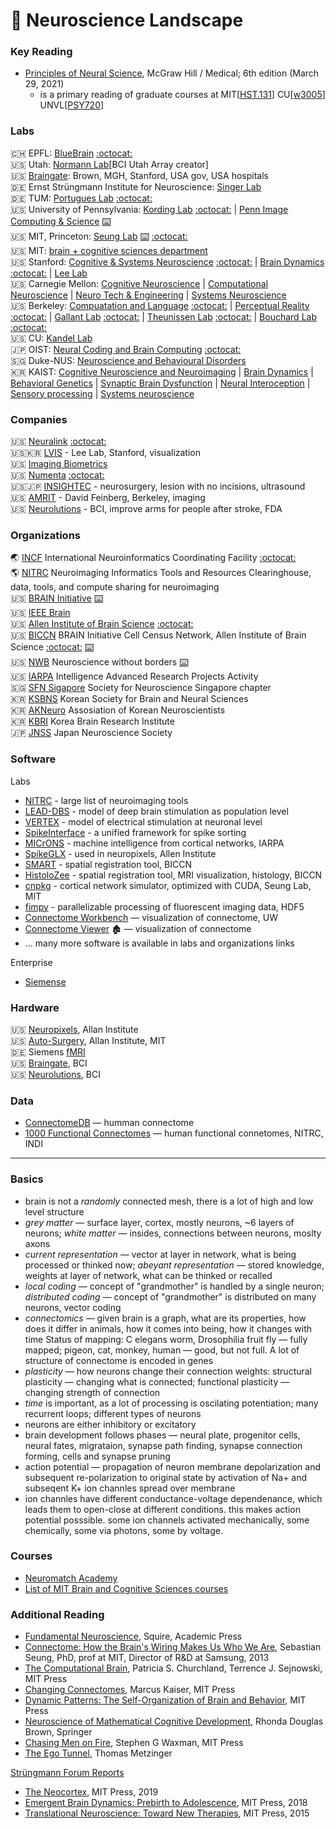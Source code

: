 # 🌌 Neuroscience Landscape

### Key Reading

* [Principles of Neural Science](https://www.amazon.com/Principles-Neural-Science-Sixth-Kandel-dp-1259642232/dp/1259642232), McGraw Hill / Medical; 6th edition (March 29, 2021)
  * is a primary reading of graduate courses at MIT[[HST.131](https://ocw.mit.edu/courses/hst-131-introduction-to-neuroscience-fall-2005/pages/syllabus)] CU[[w3005](http://www.columbia.edu/cu/biology/courses/w3005/index.html)] UNVL[[PSY720](https://www.unlv.edu/sites/default/files/page_files/27/PSY720.pdf)]

### Labs
🇨🇭 EPFL: [BlueBrain](https://www.epfl.ch/research/domains/bluebrain/) [:octocat:](https://github.com/BlueBrain)  
🇺🇸 Utah: [Normann Lab](https://neuroscience.med.utah.edu/faculty/normann.php)[BCI Utah Array creator]  
🇺🇸 [Braingate](https://www.braingate.org): Brown, MGH, Stanford, USA gov, USA hospitals  
🇩🇪 Ernst Strüngmann Institute for Neuroscience: [Singer Lab](https://www.esi-frankfurt.de/research/singer-lab/)  
🇩🇪 TUM: [Portugues Lab](http://www.portugueslab.com) [:octocat:](https://github.com/portugueslab)  
🇺🇸 University of Pennsylvania: [Kording Lab](www.kordinglab.com) [:octocat:](https://github.com/KordingLab) | [Penn Image Computing & Science](www.picsl.upenn.edu) [:keyboard:](http://picsl.upenn.edu/software/)  
🇺🇸 MIT, Princeton: [Seung Lab](https://seunglab.org/) [:keyboard:](https://seunglab.org/software/) [:octocat:](https://github.com/seung-lab)  
🇺🇸 MIT: [brain + cognitive sciences department](https://bcs.mit.edu/)  
🇺🇸 Stanford: [Cognitive & Systems Neuroscience](https://med.stanford.edu/scsnl/about1.html) [:octocat:](https://github.com/scsnl) | [Brain Dynamics](https://web.stanford.edu/group/bdl/) [:octocat:](https://github.com/braindynamicslab) | [Lee Lab](https://llab.stanford.edu/index.html)  
🇺🇸 Carnegie Mellon: [Cognitive Neuroscience](https://www.cmu.edu/ni/research/cognitive-neuroscience.html) | [Computational Neuroscience](https://www.cmu.edu/ni/research/computational-neuroscience.html) | [Neuro Tech & Engineering](https://www.cmu.edu/ni/research/neuro-tech-and-engineering.html) | [Systems Neuroscience](https://www.cmu.edu/ni/research/systems-neuroscience.html)  
🇺🇸 Berkeley: [Compuatation and Language](http://colala.berkeley.edu/) [:octocat:](https://github.com/piantado) | [Perceptual Reality](http://www.emilyacooper.org/index.html) [:octocat:](https://github.com/eacooper) | [Gallant Lab](https://www.gallantlab.org) [:octocat:](https://github.com/gallantlab) | [Theunissen Lab](http://theunissen.berkeley.edu) [:octocat:](https://github.com/theunissenlab) | [Bouchard Lab](https://bouchardlab.lbl.gov/) [:octocat:](https://github.com/BouchardLab)  
🇺🇸 CU: [Kandel Lab](https://www.biochem.cuimc.columbia.edu/research-labs/kandel-lab)  
🇯🇵 OIST: [Neural Coding and Brain Computing](https://groups.oist.jp/ncbc) [:octocat:](https://github.com/oist-ncbc)  
🇸🇬 Duke-NUS: [Neuroscience and Behavioural Disorders](https://www.duke-nus.edu.sg/nbd)  
🇰🇷 KAIST: [Cognitive Neuroscience and Neuroimaging](http://ibrain.kaist.ac.kr/) | [Brain Dynamics](http://raphe.kaist.ac.kr/index.htm) | [Behavioral Genetics](https://sites.google.com/site/bglabkorea/) | [Synaptic Brain Dysfunction](http://molneuro.kaist.ac.kr/contents/) | [Neural Interoception](https://www.suhlab-neuralinteroception.kaist.ac.kr/) | [Sensory processing](https://sites.google.com/site/leelab2013/) | [Systems neuroscience](https://sites.google.com/site/systemsneurolaboratory/)  

### Companies
🇺🇸 [Neuralink](https://neuralink.com) [:octocat:](https://github.com/neuralinkcorp)  
🇺🇸🇰🇷 [LVIS](http://lviscorp.com/) - Lee Lab, Stanford, visualization  
🇺🇸 [Imaging Biometrics](https://www.imagingbiometrics.com)  
🇺🇸 [Numenta](https://numenta.com) [:octocat:](https://github.com/numenta)  
🇺🇸🇯🇵 [INSIGHTEC](https://www.insightec.com/) - neurosurgery, lesion with no incisions, ultrasound  
🇺🇸 [AMRIT](https://www.advancedmri.com) - David Feinberg, Berkeley, imaging  
🇺🇸 [Neurolutions](https://www.neurolutions.com) - BCI, improve arms for people after stroke, FDA

### Organizations
🌏 [INCF](http://www.incf.org) International Neuroinformatics Coordinating Facility [:octocat:](https://github.com/INCF)  
🌎 [NITRC](https://www.nitrc.org) Neuroimaging Informatics Tools and Resources Clearinghouse, data, tools, and compute sharing for neuroimaging  
🇺🇸 [BRAIN Initiative](https://www.braininitiative.org/) [:keyboard:](https://www.braininitiative.org/toolmakers-resources/)  
🇺🇸 [IEEE Brain](https://brain.ieee.org/)  
🇺🇸 [Allen Institute of Brain Science](https://alleninstitute.org/what-we-do/brain-science/) [:octocat:](http://alleninstitute.github.io/)  
🇺🇸 [BICCN](https://biccn.org/) BRAIN Initiative Cell Census Network, Allen Institute of Brain Science [:octocat:](https://github.com/BICCN) [:keyboard:](https://biccn.org/tools)  
🇺🇸 [NWB](https://www.nwb.org/) Neuroscience without borders [:keyboard:](https://www.nwb.org/source-codes/)  
🇺🇸 [IARPA](https://www.iarpa.gov) Intelligence Advanced Research Projects Activity  
🇸🇬 [SFN Sigapore](https://www.sfn.sg/) Society for Neuroscience Singapore chapter  
🇰🇷 [KSBNS](https://www.ksbns.org/Default.asp) Korean Society for Brain and Neural Sciences  
🇰🇷 [AKNeuro](https://akneuro.org/) Assosiation of Korean Neuroscientists  
🇰🇷 [KBRI](https://www.kbri.re.kr/new/pages_eng/main/) Korea Brain Research Institute  
🇯🇵 [JNSS](https://www.jnss.org/en/) Japan Neuroscience Society  

### Software

Labs
* [NITRC](https://www.nitrc.org) - large list of neuroimaging tools
* [LEAD-DBS](https://www.lead-dbs.org/) - model of deep brain stimulation as population level
* [VERTEX](http://vertexsimulator.org/) - model of electrical stimulation at neuronal level
* [SpikeInterface](https://github.com/SpikeInterface) - a unified framework for spike sorting
* [MICrONS](https://www.iarpa.gov/index.php/research-programs/microns) - machine intelligence from cortical networks, IARPA
* [SpikeGLX](http://billkarsh.github.io/SpikeGLX/) - used in neuropixels, Allen Institute
* [SMART](https://github.com/mjin1812/SMART) - spatial registration tool, BICCN
* [HistoloZee](http://picsl.upenn.edu/software/histolozee/) - spatial registration tool, MRI visualization, histology, BICCN
* [cnpkg](https://github.com/srinituraga/cnpkg) - cortical network simulator, optimized with CUDA, Seung Lab, MIT
* [fimpy](https://github.com/portugueslab/fimpy) - parallelizable processing of fluorescent imaging data, HDF5
* [Connectome Workbench](https://github.com/Washington-University/workbench) — visualization of connectome, UW
* [Connectome Viewer](https://github.com/LTS5/connectomeviewer) 🏚️ — visualization of connectome
* ... many more software is available in labs and organizations links

Enterprise
* [Siemense](https://www.siemens-healthineers.com/en-sg/magnetic-resonance-imaging/options-and-upgrades/clinical-applications)

### Hardware
🇺🇸 [Neuropixels](https://www.neuropixels.org/), Allan Institute  
🇺🇸 [Auto-Surgery](http://www.autosurgery.org/), Allan Institute, MIT  
🇩🇪 Siemens [fMRI](https://www.siemens-healthineers.com/en-sg/magnetic-resonance-imaging)  
🇺🇸 [Braingate](https://www.braingate.org), BCI   
🇺🇸 [Neurolutions](https://www.neurolutions.com), BCI  

### Data

* [ConnectomeDB](https://db.humanconnectome.org) — humman connectome 
* [1000 Functional Connectomes](https://fcon_1000.projects.nitrc.org/) — human functional connetomes, NITRC, INDI 

----

### Basics
* brain is not a _randomly_ connected mesh, there is a lot of high and low level structure
* _grey matter_ — surface layer, cortex, mostly neurons, ~6 layers of neurons; _white matter_ — insides, connections between neurons, moslty axons
* _current representation_ — vector at layer in network, what is being processed or thinked now; _abeyant representation_ — stored knowledge, weights at layer of network, what can be thinked or recalled
* _local coding_ — concept of "grandmother" is handled by a single neuron; _distributed coding_ — concept of "grandmother" is distributed on many neurons, vector coding
* _connectomics_ — given brain is a graph, what are its properties, how does it differ in animals, how it comes into being, how it changes with time Status of mapping: C elegans worm, Drosophilia fruit fly — fully mapped; pigeon, cat, monkey, human — good, but not full. A lot of structure of connectome is encoded in genes
* _plasticity_ — how neurons change their connection weights: structural plasticity — changing what is connected; functional plasticity — changing strength of connection
* _time_ is important, as a lot of processing is oscilating potentiation; many recurrent loops; different types of neurons
* neurons are either inhibitory or excitatory
* brain development follows phases — neural plate, progenitor cells, neural fates, migrataion, synapse path finding, synapse connection forming, cells and synapse pruning 
* action potential — propagation of neuron membrane depolarization and subsequent re-polarization to original state by activation of Na+ and subseqent K+ ion channles spread over membrane
* ion channles have different conductance-voltage dependenance, which leads them to open-close at different conditions. this makes action potential posssible. some ion channels activated mechanically, some chemically, some via photons, some by voltage.   

### Courses
* [Neuromatch Academy](https://github.com/NeuromatchAcademy)
* [List of MIT Brain and Cognitive Sciences courses](https://ocw.mit.edu/courses/brain-and-cognitive-sciences/)

### Additional Reading
* [Fundamental Neuroscience](https://www.goodreads.com/book/show/13658691-fundamental-neuroscience), Squire, Academic Press
* [Connectome: How the Brain's Wiring Makes Us Who We Are](https://www.amazon.com/Connectome-How-Brains-Wiring-Makes/dp/0547678592), Sebastian Seung, PhD, prof at MIT, Director of R&D at Samsung, 2013
* [The Computational Brain](https://www.goodreads.com/book/show/32078490-the-computational-brain),  Patricia S. Churchland,
Terrence J. Sejnowski, MIT Press
* [Changing Connectomes](https://www.goodreads.com/book/show/51456624-changing-connectomes), Marcus Kaiser, MIT Press
* [Dynamic Patterns: The Self-Organization of Brain and Behavior](https://mitpress.mit.edu/books/dynamic-patterns), MIT Press
* [Neuroscience of Mathematical Cognitive Development](https://www.goodreads.com/book/show/38250564-neuroscience-of-mathematical-cognitive-development), Rhonda Douglas Brown, Springer
* [Chasing Men on Fire](https://www.goodreads.com/book/show/36722581-chasing-men-on-fire), Stephen G Waxman, MIT Press
* [The Ego Tunnel](https://www.goodreads.com/book/show/5895503-the-ego-tunnel), Thomas Metzinger

[Strüngmann Forum Reports](https://mitpress.mit.edu/books/series/strungmann-forum-reports)
* [The Neocortex](https://mitpress.mit.edu/books/neocortex), MIT Press, 2019
* [Emergent Brain Dynamics: Prebirth to Adolescence](https://mitpress.mit.edu/books/emergent-brain-dynamics), MIT Press, 2018
* [Translational Neuroscience: Toward New Therapies](https://mitpress.mit.edu/books/translational-neuroscience), MIT Press, 2015
